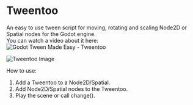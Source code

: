 # Tweentoo
An easy to use tween script for moving, rotating and scaling Node2D or Spatial nodes for the Godot engine.<br/>
You can watch a video about it here: ![Godot Tween Made Easy - Tweentoo](https://youtu.be/79pTFbRVaZI)

![Tweentoo Image](https://img.itch.zone/aW1hZ2UvMTEwMDExOC82MzQ0OTYwLnBuZw==/original/U4SfjI.png)

How to use:
1) Add a Tweentoo to a Node2D/Spatial.
2) Add Node2D/Spatial nodes to the Tweentoo.
3) Play the scene or call change().
